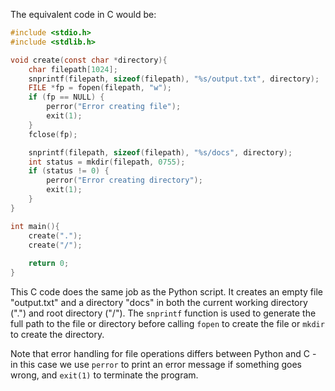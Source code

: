 The equivalent code in C would be:

```c
#include <stdio.h>
#include <stdlib.h>

void create(const char *directory){
    char filepath[1024];
    snprintf(filepath, sizeof(filepath), "%s/output.txt", directory);
    FILE *fp = fopen(filepath, "w");
    if (fp == NULL) {
        perror("Error creating file");
        exit(1);
    }
    fclose(fp);

    snprintf(filepath, sizeof(filepath), "%s/docs", directory);
    int status = mkdir(filepath, 0755);
    if (status != 0) {
        perror("Error creating directory");
        exit(1);
    }
}

int main(){
    create(".");
    create("/");
    
    return 0;
}
```

This C code does the same job as the Python script. It creates an empty file "output.txt" and a directory "docs" in both the current working directory (".") and root directory ("/"). The `snprintf` function is used to generate the full path to the file or directory before calling `fopen` to create the file or `mkdir` to create the directory. 

Note that error handling for file operations differs between Python and C - in this case we use `perror` to print an error message if something goes wrong, and `exit(1)` to terminate the program.
